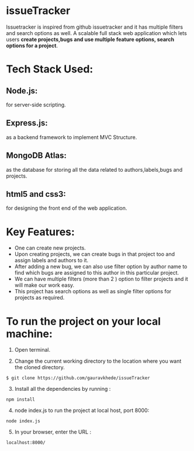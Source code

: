# issueTracker
Issuetracker is inspired from github issuetracker and it has multiple filters and search options as well.
A scalable full stack web application which lets users **create projects,bugs and use multiple feature options, search options for a project**.

# Tech Stack Used:
## Node.js:
   for server-side scripting.
## Express.js:
   as a backend framework to implement MVC Structure.
  
## MongoDB Atlas:
   as the database for storing all the data related to authors,labels,bugs and projects.
## html5 and css3:
   for designing the front end of the web application.

# Key Features:
  - One can create new projects.
  - Upon creating projects, we can create bugs in that project too and assign labels and authors to it.
  - After adding a new bug, we can also use filter option by author name to find which bugs are assigned to this author in this particular project.
  - We can have multiple filters (more than 2 ) option to filter projects and it will make our work easy.
  - This project has search options as well as single filter options for projects as required.



# To run the project on your local machine:

  1) Open terminal. 

  2) Change the current working directory to the location where you want the cloned directory.

  ```
  $ git clone https://github.com/gauravkhede/issueTracker
  ```

  3) Install all the dependencies by running :

  ```
  npm install
  ```

  4) node index.js to run the project at local host, port 8000:

   ```
  node index.js
  ```

  5) In your browser, enter the URL :

  ```
  localhost:8000/
  ```

